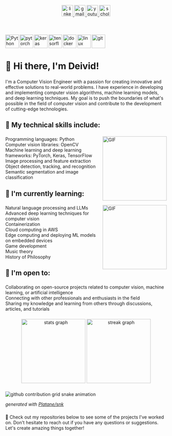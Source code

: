 <br clear="both">

<div align="center">
  <a href="https://www.linkedin.com/in/deivid-botina-13ba33214/" target="_blank">
    <img src="https://img.shields.io/static/v1?message=LinkedIn&logo=linkedin&label=&color=0077B5&logoColor=white&labelColor=&style=for-the-badge" height="35" alt="linkedin logo"  />
  </a>
  <a href="mailto:deivid.johan.botina.monsalve@gmail.com" target="_blank">
    <img src="https://img.shields.io/static/v1?message=GMAIL&logo=gmail&label=&color=D14836&logoColor=white&labelColor=&style=for-the-badge" height="35" alt="gmail logo"  />
  </a>
  <a href="https://www.youtube.com/channel/UCKA5FaaDNOdlmkVxmeMMJvw" target="_blank">
    <img src="https://img.shields.io/static/v1?message=Youtube&logo=youtube&label=&color=FF0000&logoColor=white&labelColor=&style=for-the-badge" height="35" alt="youtube logo"  />
  </a>
  <a href="https://scholar.google.es/citations?hl=en&user=yluMQiAAAAAJ" target="_blank">
    <img src="https://img.shields.io/static/v1?message=Scholar&label=&color=4285F4&logoColor=white&labelColor=&style=for-the-badge" height="35" alt="scholar"  />
  </a>
</div>

###

<br clear="both">

<a href="https://www.python.org" target="_blank"><img align="left" alt="Python" height ="42px" src="https://raw.githubusercontent.com/rahul-jha98/github_readme_icons/main/language_and_tools/square/python/python.svg"></a>
<a href="https://pytorch.org/" target="_blank"> <img align="left" src="https://raw.githubusercontent.com/rahul-jha98/github_readme_icons/main/language_and_tools/square/pytorch/pytorch.svg" alt="pytorch" height="42px"/> </a> 
<a href="https://keras.io/" target="_blank"> <img align="left" src="https://upload.wikimedia.org/wikipedia/commons/a/ae/Keras_logo.svg" alt="keras" height="42px"/> </a> 
<a href="https://www.tensorflow.org" target="_blank"> <img align="left" src="https://raw.githubusercontent.com/rahul-jha98/github_readme_icons/main/language_and_tools/square/tensorflow/tensorflow.svg" alt="tensorflow" height="42px"/> </a> 
<a href="https://www.docker.com" target="_blank"> <img src="https://github.com/bwks/vendor-icons-svg/blob/master/docker-logo.svg" align="left" alt="docker" height='42px'/> </a>
<a href="https://www.linux.org" target="_blank"> <img src="https://github.com/bwks/vendor-icons-svg/blob/master/linux.svg" align="left" alt="linux" height='42px'/> </a>
<a href="https://git-scm.com/" target="_blank"> <img src="https://raw.githubusercontent.com/rahul-jha98/github_readme_icons/main/language_and_tools/square/git-scm/git-scm.svg" align="left" alt="git" height='42px'/> </a>

###

<br clear="both">

<h1 align="left">👋 Hi there, I'm Deivid!</h1>

###

I'm a Computer Vision Engineer with a passion for creating innovative and effective solutions to real-world problems. I have experience in developing and implementing computer vision algorithms, machine learning models, and deep learning techniques. My goal is to push the boundaries of what's possible in the field of computer vision and contribute to the development of cutting-edge technologies.

###


<h2 align="left">🔧 My technical skills include:</h2>

###


<img align="right" alt="GIF" src="https://user-images.githubusercontent.com/74038190/212749695-a6817c5a-a794-462b-afca-1b5ce7dd5e63.gif" width="200px"/>

<p align="left">Programming languages: Python<br>Computer vision libraries: OpenCV<br>Machine learning and deep learning frameworks: PyTorch, Keras,  TensorFlow<br>Image processing and feature extraction<br>Object detection, tracking, and recognition<br>Semantic segmentation and image classification</p>

###


<h2 align="left">🌱 I'm currently learning:</h2>

###

<img align="right" alt="GIF" src="https://user-images.githubusercontent.com/74038190/212284145-bf2c01a8-c448-4f1a-b911-996024c84606.gif" width="200px"/>

<p align="left">Natural language processing and LLMs<br>Advanced deep learning techniques for computer vision<br>Containerization<br>Cloud computing in AWS<br>Edge computing and deploying ML models on embedded devices<br>Game development<br>Music theory<br>History of Philosophy</p>

###


<h2 align="left">🤝 I'm open to:</h2>

###

<p align="left">Collaborating on open-source projects related to computer vision, machine learning, or artificial intelligence<br>Connecting with other professionals and enthusiasts in the field<br>Sharing my knowledge and learning from others through discussions, articles, and tutorials</p>

###

<div align="center">
  <img src="https://github-readme-stats.vercel.app/api?username=deividbotina-alv&hide_title=false&hide_rank=false&show_icons=true&include_all_commits=true&count_private=true&disable_animations=false&theme=algolia&locale=en&hide_border=false" height="200" alt="stats graph"  />
  <img src="https://streak-stats.demolab.com?user=deividbotina-alv&locale=en&mode=daily&theme=algolia&hide_border=false&border_radius=5" height="200" alt="streak graph"  />
</div>

###

<picture>
  <!-- <source media="(prefers-color-scheme: dark)" srcset="https://raw.githubusercontent.com/deividbotina-alv/deividbotina-alv/output/github-contribution-grid-snake-dark.svg">-->
  <source media="(prefers-color-scheme: light)" srcset="https://raw.githubusercontent.com/deividbotina-alv/deividbotina-alv/output/github-contribution-grid-snake.svg">
  <img alt="github contribution grid snake animation" src="https://raw.githubusercontent.com/deividbotina-alv/deividbotina-alv/output/github-contribution-grid-snake.svg">
</picture>

_generated with [Platane/snk](https://github.com/Platane/snk)_

###

<p align="left">💼 Check out my repositories below to see some of the projects I've worked on. Don't hesitate to reach out if you have any questions or suggestions. Let's create amazing things together!</p>

###
